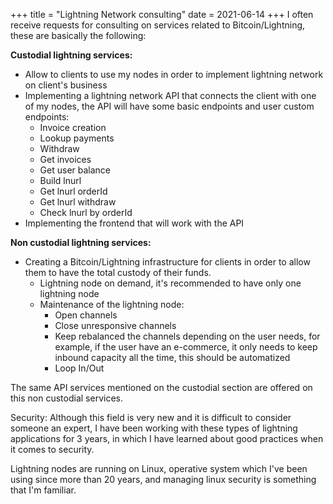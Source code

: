 +++
title = "Lightning Network consulting"
date = 2021-06-14
+++
I often receive requests for consulting on services related to Bitcoin/Lightning, these are basically the following:

**Custodial lightning services:**

* Allow to clients to use my nodes in order to implement lightning network on client's business
* Implementing a lightning network API that connects the client with one of my nodes, the API will have some basic endpoints and user custom endpoints:
	- Invoice creation
	- Lookup payments
	- Withdraw
	- Get invoices
	- Get user balance
	- Build lnurl
	- Get lnurl orderId
	- Get lnurl withdraw
	- Check lnurl by orderId
* Implementing the frontend that will work with the API

**Non custodial lightning services:**

* Creating a Bitcoin/Lightning infrastructure for clients in order to allow them to have the total custody of their funds.
	- Lightning node on demand, it's recommended to have only one lightning node
	- Maintenance of the lightning node:
		+ Open channels
		+ Close unresponsive channels
		+ Keep rebalanced the channels depending on the user needs, for example, if the user have an e-commerce, it only needs to keep inbound capacity all the time, this should be automatized
		+ Loop In/Out

The same API services mentioned on the custodial section are offered on this non custodial services.

Security:
Although this field is very new and it is difficult to consider someone an expert, I have been working with these types of lightning applications for 3 years, in which I have learned about good practices when it comes to security.

Lightning nodes are running on Linux, operative system which I've been using since more than 20 years, and managing linux security is something that I'm familiar.

